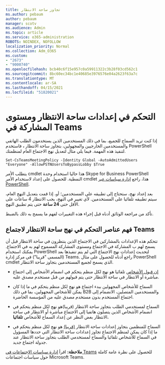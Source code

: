 ```yaml
---
title: تجاوز ساحة الانتظار
ms.author: pebaum
author: pebaum
manager: scotv
ms.audience: Admin
ms.topic: article
ms.service: o365-administration
ROBOTS: NOINDEX, NOFOLLOW
localization_priority: Normal
ms.collection: Adm_O365
ms.custom:
- "2673"
- "9000740"
ms.openlocfilehash: bcb40c6f15e957c0a59911322c3b28f03cd562c1
ms.sourcegitcommit: 8bc60ec34bc1e40685e3976576e04a2623f63a7c
ms.translationtype: MT
ms.contentlocale: ar-SA
ms.lasthandoff: 04/15/2021
ms.locfileid: "51820021"
---
```

# <a name="control-lobby-settings-and-level-of-participation-in-teams"></a>التحكم في إعدادات ساحة الانتظار ومستوى المشاركة في Teams

إذا كنت تريد السماح للجميع، بما في ذلك المستخدمين الذين يستخدمون الطلب الهاتفي والمستخدمين الخارجيين والمجهولين، بتجاوز ساحة الانتظار **،** فاستخدم PowerShell لتنفيذ هذه المهمة. فيما يلي مثال لتعديل نهج الاجتماع العام لمنظمتك.

`Set-CsTeamsMeetingPolicy -Identity Global -AutoAdmittedUsers "Everyone" -AllowPSTNUsersToBypassLobby $True`

يتطلب الأمر cmdlet هذا حاليا استخدام وحدة Skype for Business PowerShell النمطية. للحصول على إعداد لاستخدام الأمر cmdlet هذا، راجع [إدارة سياسات عبر PowerShell](https://docs.microsoft.com/microsoftteams/teams-powershell-overview#managing-policies-via-powershell).

بعد إعداد نهج، ستحتاج إلى تطبيقه على المستخدمين؛ أو، إذا قمت بتعديل النهج العام، سيتم تطبيقه تلقائيا على المستخدمين. لأي تغيير في النهج، يجب الانتظار 4 ساعات على الأقل حتى **24 ساعة** حتى يتم تطبيق النهج. 

تأكد من مراجعة الوثائق أدناه قبل إجراء هذه التغييرات لفهم ما يسمح به ذلك بالضبط.


## <a name="understanding-teams-meeting-lobby-policy-controls"></a>فهم عناصر التحكم في نهج ساحة الانتظار لاجتماع Teams

تتحكم هذه الإعدادات بالمشاركين في الاجتماع الذين ينتظرون في ساحة الانتظار قبل أن يسمح لهم ب المشاركة في الاجتماع ومستوى المشاركة المسموح لهم به في الاجتماع. يمكنك استخدام PowerShell لتحديث إعدادات نهج الاجتماع التي لم يتم تنفيذها بعد (المسمى "قريبا") في مركز إدارة Teams. راجع أدناه للحصول على مثال PowerShell cmdlet الذي يسمح لجميع المستخدمين بتجاوز ساحة الانتظار.

- [إن قبول الأشخاص](https://docs.microsoft.com/microsoftteams/meeting-policies-in-teams#automatically-admit-people) تلقائيا هو نهج لكل منظم يتحكم في انضمام الأشخاص إلى اجتماع مباشرة أو الانتظار في ساحة الانتظار حتى يتم قبولهم من قبل مستخدم مصدق عليه.

- [](https://docs.microsoft.com/microsoftteams/meeting-policies-in-teams#allow-anonymous-people-to-start-a-meeting) السماح للأشخاص المجهولين ببدء اجتماع هو نهج لكل منظم يتحكم في ما إذا كان يمكن للأشخاص المجهولين، بما في ذلك B2B والمستخدمين المتصلين، الانضمام إلى اجتماع المستخدم بدون مستخدم مصدق عليه من المؤسسة الحاضرة.

- [](https://docs.microsoft.com/microsoftteams/meeting-policies-in-teams#allow-dial-in-users-to-bypass-the-lobby-coming-soon) السماح لمستخدمي الطلب بتجاوز ساحة الانتظار (قريبا)هو نهج لكل منظم يتحكم في انضمام الأشخاص الذين يتصلون هاتفيا إلى الاجتماع مباشرة أو الانتظار في ساحة الانتظار بغض النظر عن إعداد السماح للأشخاص **تلقائيا.**

- السماح للمنظمين بتجاوز إعدادات ساحة الانتظار [(قريبا)](https://docs.microsoft.com/microsoftteams/meeting-policies-in-teams#allow-organizers-to-override-lobby-settings-coming-soon) هو نهج لكل منظم يتحكم في ما إذا كان يمكن لمنظم الاجتماع تجاوز  إعدادات ساحة الانتظار التي حددها المسؤول في السماح للأشخاص تلقائيا والسماح لمستخدمي الطلب بتجاوز ساحة الانتظار عند جدولة اجتماع جديد. 

**ملاحظة:** اقرأ [إدارة سياسات الاجتماعات في Teams](https://docs.microsoft.com/microsoftteams/meeting-policies-in-teams) للحصول على نظرة عامة كاملة حول سياسات اجتماعات Microsoft Teams.
